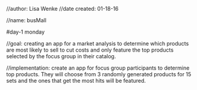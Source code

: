 //author: Lisa Wenke
//date created: 01-18-16

//name: busMall

#day-1 monday

//goal: creating an app for a market analysis to determine which products are most likely to sell to cut costs and only feature the top products selected by the focus group in their catalog.

//implementation: create an app for focus group participants to determine top products. They will choose from 3 randomly generated products for 15 sets and the ones that get the most hits will be featured.
